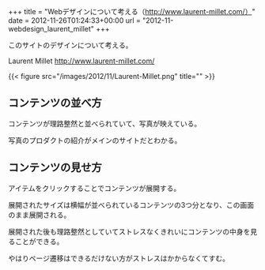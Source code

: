 +++
title = "Webデザインについて考える（http://www.laurent-millet.com/）"
date = 2012-11-26T01:24:33+00:00
url = "2012-11-webdesign_laurent_millet"
+++

このサイトのデザインについて考える。

Laurent Millet
<http://www.laurent-millet.com/>

{{< figure src="/images/2012/11/Laurent-Millet.png" title="" >}}

## コンテンツの並べ方

コンテンツが理路整然と並べられていて、写真が映えている。

写真のプロダクトの紹介がメインのサイトだとわかる。

## コンテンツの見せ方

アイテムをクリックすることでコンテンツが展開する。

展開されたサイズは横幅が並べられているコンテンツの3つ分となり、この画面のまま展開される。

展開された後も理路整然としていてストレスなくきれいにコンテンツの中身を見ることができる。

やはりページ遷移はできるだけない方がストレスはかからなくてすむ。